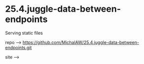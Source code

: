 # 25.4.juggle-data-between-endpoints
 Serving static files

repo --> https://github.com/MichalAW/25.4.juggle-data-between-endpoints.git

site -->
